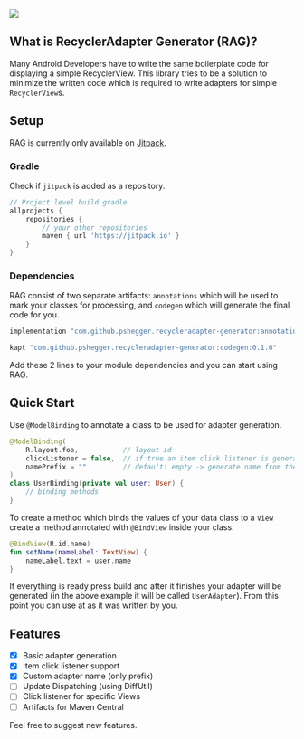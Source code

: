 [![](https://jitpack.io/v/PsHegger/recycleradapter-generator.svg)](https://jitpack.io/#PsHegger/recycleradapter-generator)

## What is RecyclerAdapter Generator (RAG)?
Many Android Developers have to write the same boilerplate code for displaying a simple RecyclerView.
This library tries to be a solution to minimize the written code which is required to write adapters for simple `RecyclerView`s.

## Setup
RAG is currently only available on [Jitpack](https://jitpack.io/).

### Gradle
Check if `jitpack` is added as a repository.

```gradle
// Project level build.gradle
allprojects {
    repositories {
        // your other repositories
        maven { url 'https://jitpack.io' }
    }
}
```

### Dependencies
RAG consist of two separate artifacts: `annotations` which will be used to mark your classes for processing, and `codegen` which will generate the final code for you.

```gradle
implementation "com.github.pshegger.recycleradapter-generator:annotations:0.1.0"

kapt "com.github.pshegger.recycleradapter-generator:codegen:0.1.0"
```

Add these 2 lines to your module dependencies and you can start using RAG.

## Quick Start
Use `@ModelBinding` to annotate a class to be used for adapter generation.

```kotlin
@ModelBinding(
    R.layout.foo,           // layout id
    clickListener = false,  // if true an item click listener is generated for your adapter, default: false 
    namePrefix = ""         // default: empty -> generate name from the name of the data class
)
class UserBinding(private val user: User) {
    // binding methods
}
```

To create a method which binds the values of your data class to a `View` create a method annotated with `@BindView` inside your class.

```kotlin
@BindView(R.id.name)
fun setName(nameLabel: TextView) {
    nameLabel.text = user.name
}
```

If everything is ready press build and after it finishes your adapter will be generated (in the above example it will be called `UserAdapter`).
From this point you can use at as it was written by you.

## Features

- [x] Basic adapter generation
- [x] Item click listener support
- [x] Custom adapter name (only prefix)
- [ ] Update Dispatching (using DiffUtil)
- [ ] Click listener for specific Views
- [ ] Artifacts for Maven Central

Feel free to suggest new features.
